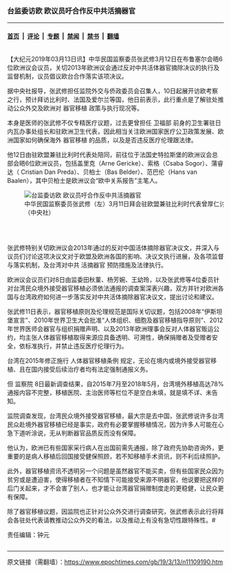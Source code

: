 ### 台监委访欧 欧议员吁合作反中共活摘器官

---

#### [首页](../../../..?n11109190) &nbsp;|&nbsp; [评论](../../../../../epoch-comment?n11109190) &nbsp;|&nbsp; [专题](../../../../../epoch-special?n11109190) &nbsp;|&nbsp; [禁闻](../../../../../epoch-news?n11109190) &nbsp;|&nbsp; [禁书](../../../../../books?n11109190) &nbsp;|&nbsp; [翻墙](https://github.com/gfw-breaker/nogfw/blob/master/README.md?n11109190)


<div class="column" id="artbody" itemprop="articleBody">
 <!-- article content begin -->
 <p>
  【大纪元2019年03月13日讯】中华民国监察委员张武修3月12日在布鲁塞尔会晤6位欧洲议会议员，关切2013年欧洲议会通过反对中共活体器官摘除决议的执行及监督机制，议员倡议欧台合作落实该项决议。
 </p>
 <p>
  据中央社报导，张武修担任监院外交与侨政委员会召集人，10日起展开访欧考察之行，预计拜访比利时、法国及爱尔兰等国，他日前表示，此行重点是了解驻处推动公众外交及欧洲对
  <ok href="https://www.epochtimes.com/gb/tag/%E5%99%A8%E5%AE%98%E7%A7%BB%E6%A4%8D.html">
   器官移植
  </ok>
  政策与执行现况等。
 </p>
 <p>
  本身是医师的张武修不仅专精医疗议题，过去更曾担任
  <ok href="https://www.epochtimes.com/gb/tag/%E5%8D%AB%E7%A6%8F%E9%83%A8.html">
   卫福部
  </ok>
  前身的卫生署驻日内瓦办事处组长和驻欧洲卫生代表，因此相当关注欧洲国家医疗公卫政策发展、欧洲国家如何确保海外
  <ok href="https://www.epochtimes.com/gb/tag/%E5%99%A8%E5%AE%98%E7%A7%BB%E6%A4%8D.html">
   器官移植
  </ok>
  的品质，以及是否违反医疗伦理跟法律。
 </p>
 <p>
  他12日由驻欧盟兼驻比利时代表处陪同，前往位于法国史特拉斯堡的欧洲议会总部会晤6位欧洲议员，包括盖里克（Arne Gericke）、索格（Csaba Sogor）、蒲睿达（ Cristian Dan Preda）、贝柏士（Bas Belder）、范巴伦（Hans van Baalen），其中贝柏士是欧洲议会“欧中关系报告”主笔人。
 </p>
 <figure aria-describedby="caption-attachment-11109254" class="wp-caption aligncenter" id="attachment_11109254" style="width: 600px">
  <ok href="https://i.epochtimes.com/assets/uploads/2019/03/1903122349372378.jpg" target="_blank">
   <img alt="台监委访欧 欧议员吁合作反中共活摘器官" class="size-large wp-image-11109254" src="https://i.epochtimes.com/assets/uploads/2019/03/1903122349372378-600x450.jpg" title="台监委访欧 欧议员吁合作反中共活摘器官"/>
  </ok>
  <br/><figcaption class="wp-caption-text" id="caption-attachment-11109254">
   中华民国监察委员张武修（左）3月11日拜会驻欧盟兼驻比利时代表曾厚仁讨论公众外交等议题。（中央社）
  </figcaption><br/>
 </figure><br/>
 <p>
  张武修特别关切欧洲议会2013年通过的反对中国活体摘除器官决议文，并深入与议员们讨论这项决议文对于欧盟及欧洲各国的影响、决议文执行进展，及各项监督与落实机制，及台湾对中共
  <ok href="https://www.epochtimes.com/gb/tag/%E6%B4%BB%E6%91%98%E5%99%A8%E5%AE%98.html">
   活摘器官
  </ok>
  预防措施及法律执行。
 </p>
 <p>
  欧洲议会议员们对8日由监委田秋菫、杨芳婉、王幼玲，以及张武修等4位委员针对台湾民众境外接受器官移植必须依法通报的调查案深表兴趣，双方并针对欧洲各国与台湾政府如何进一步落实反对中共活体摘除器官决议文，提出讨论和建议。
 </p>
 <p>
  张武修11日表示，器官移植原则及伦理规范是国际关切议题，包括2008年“伊斯坦堡宣言”、2010年世界卫生大会批准“人体组织、细胞及器官移植指导原则”、2012年世界医师会器官与组织捐赠声明、以及2013年欧洲理事会反对人体器官贩运公约，均主张人体器官移植取得来源应具备透明、可溯性，确保捐赠者及受赠者安全，依标准执行，并禁止违反医疗伦理行为。
 </p>
 <p>
  台湾在2015年修正施行
  <ok href="https://www.epochtimes.com/gb/tag/%E4%BA%BA%E4%BD%93%E5%99%A8%E5%AE%98%E7%A7%BB%E6%A4%8D%E6%9D%A1%E4%BE%8B.html">
   人体器官移植条例
  </ok>
  规定，无论在境内或境外接受器官移植、且在国内接受后续治疗者均有法定强制通报义务。
 </p>
 <p>
  但
  <ok href="https://www.epochtimes.com/gb/tag/%E7%9B%91%E5%AF%9F%E9%99%A2.html">
   监察院
  </ok>
  8日最新调查结果，自2015年7月至2018年5月，台湾境外移植高达78%通报内容不完整，移植医院、主治医师等栏位不是空白未填，就是填不详、未告知。
 </p>
 <p>
  监院调查发现，台湾民众境外接受器官移植，最大宗是去中国，张武修说许多台湾民众赴境外器官移植已经是事实，政府有必要掌握移植情况，因为许多人可能在心急下道听涂说，无从判断器官品质反而没有保障。
 </p>
 <p>
  他认为，欧洲已有些国家采行病人在出国前需先通报，除了政府先协助咨询外，更重要的是病人移植后回国接受健保照顾，若不知移植手术资讯，则不利后续照护。
 </p>
 <p>
  此外，器官移植资讯不透明另一个问题是虽然器官不能买卖，但有些国家民众因为贫穷或是遭迫害，使得移植者在不知情下可能接受来源不明器官，他说要把这样的后门关起来，才不会害了别人，也才能让台湾器官捐赠制度走的更稳健，让民众更有保障。
 </p>
 <p>
  除了器官移植议题，因监院也正针对公众外交进行调查研究，张武修表示此行将拜会各驻处代表请教推动公众外交的看法，以及推动上有没有急切性跟特殊性。#
 </p>
 <p>
  责任编辑：钟元
 </p>
 <!-- article content end -->
</div>


---

原文链接（需翻墙）：https://www.epochtimes.com/gb/19/3/13/n11109190.htm